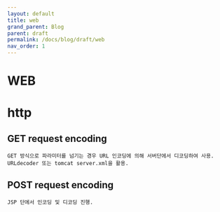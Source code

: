 ```yaml
---
layout: default
title: web
grand_parent: Blog
parent: draft
permalink: /docs/blog/draft/web
nav_order: 1
---
```


WEB
============

# http
## GET request encoding
    GET 방식으로 파라미터를 넘기는 경우 URL 인코딩에 의해 서버단에서 디코딩하여 사용.
    URLdecoder 또는 tomcat server.xml을 활용.
## POST request encoding
    JSP 단에서 인코딩 및 디코딩 진행.


